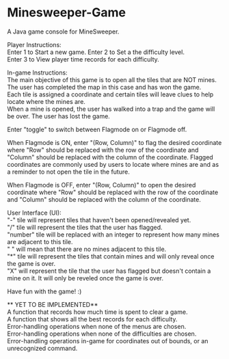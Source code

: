 # Minesweeper-Game

A Java game console for MineSweeper.

Player Instructions:  
Enter 1 to Start a new game. 
Enter 2 to Set a the difficulty level.  
Enter 3 to View player time records for each difficulty.

In-game Instructions:  
The main objective of this game is to open all the tiles that are NOT mines. The user has completed the map in this case and has won the game.  
Each tile is assigned a coordinate and certain tiles will leave clues to help locate where the mines are.  
When a mine is opened, the user has walked into a trap and the game will be over. The user has lost the game.

Enter "toggle" to switch between Flagmode on or Flagmode off.

When Flagmode is ON, enter "(Row, Column)" to flag the desired coordinate where "Row" should be replaced with the row of the coordinate and "Column" should be replaced with the column of the coordinate. Flagged coordinates are commonly used by users to locate where mines are and as a reminder to not open the tile in the future.

When Flagmode is OFF, enter "(Row, Column)" to open the desired coordinate where "Row" should be replaced with the row of the coordinate and "Column" should be replaced with the column of the coordinate.

User Interface (UI):  
"-" tile will represent tiles that haven't been opened/revealed yet.  
"/" tile will represent the tiles that the user has flagged.  
"number" tile will be replaced with an integer to represent how many mines are adjacent to this tile.  
" " will mean that there are no mines adjacent to this tile.  
"*" tile will represent the tiles that contain mines and will only reveal once the game is over.  
"X" will represent the tile that the user has flagged but doesn't contain a mine on it. It will only be reveled once the game is over.

Have fun with the game! :)

** YET TO BE IMPLEMENTED**  
A function that records how much time is spent to clear a game.  
A function that shows all the best records for each difficulty.  
Error-handling operations when none of the menus are chosen.  
Error-handling operations when none of the difficulties are chosen.  
Error-handling operations in-game for coordinates out of bounds, or an unrecognized command.  